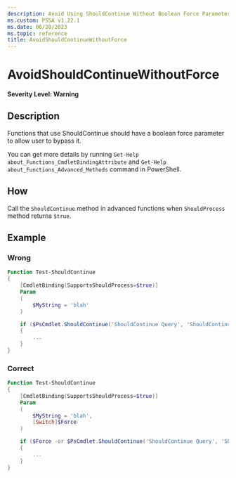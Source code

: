 ```yaml
---
description: Avoid Using ShouldContinue Without Boolean Force Parameter
ms.custom: PSSA v1.22.1
ms.date: 06/28/2023
ms.topic: reference
title: AvoidShouldContinueWithoutForce
---
```

# AvoidShouldContinueWithoutForce

**Severity Level: Warning**

## Description

Functions that use ShouldContinue should have a boolean force parameter to allow user to bypass it.

You can get more details by running `Get-Help about_Functions_CmdletBindingAttribute` and
`Get-Help about_Functions_Advanced_Methods` command in PowerShell.

## How

Call the `ShouldContinue` method in advanced functions when `ShouldProcess` method returns `$true`.

## Example

### Wrong

```powershell
Function Test-ShouldContinue
{
    [CmdletBinding(SupportsShouldProcess=$true)]
    Param
    (
        $MyString = 'blah'
    )

    if ($PsCmdlet.ShouldContinue('ShouldContinue Query', 'ShouldContinue Caption'))
    {
        ...
    }
}
```

### Correct

```powershell
Function Test-ShouldContinue
{
    [CmdletBinding(SupportsShouldProcess=$true)]
    Param
    (
        $MyString = 'blah',
        [Switch]$Force
    )

    if ($Force -or $PsCmdlet.ShouldContinue('ShouldContinue Query', 'ShouldContinue Caption'))
    {
        ...
    }
}
```
